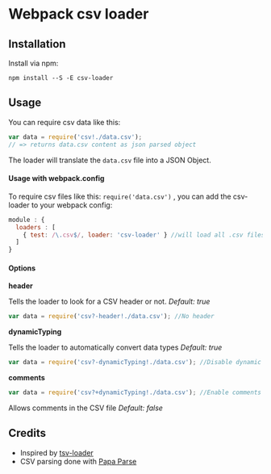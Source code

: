 # Webpack csv loader

## Installation

Install via npm:

```
npm install --S -E csv-loader
```

## Usage

You can require csv data like this:

``` javascript
var data = require('csv!./data.csv');
// => returns data.csv content as json parsed object
```

The loader will translate the ```data.csv``` file into a JSON Object.

#### Usage with webpack.config

To require csv files like this: ```require('data.csv')``` , you can add the csv-loader to your webpack config:

``` javascript
module : {
  loaders : [
    { test: /\.csv$/, loader: 'csv-loader' } //will load all .csv files with csv-loader by default
  ]
}
```

#### Options

**header**

Tells the loader to look for a CSV header or not. *Default: true*

``` javascript
var data = require('csv?-header!./data.csv'); //No header
```

**dynamicTyping**

Tells the loader to automatically convert data types *Default: true*

``` javascript
var data = require('csv?-dynamicTyping!./data.csv'); //Disable dynamic typing
```

**comments**

``` javascript
var data = require('csv?+dynamicTyping!./data.csv'); //Enable comments
```

Allows comments in the CSV file *Default: false*

## Credits

* Inspired by [tsv-loader](https://github.com/webpack/json-loader)
* CSV parsing done with [Papa Parse](http://papaparse.com/)
